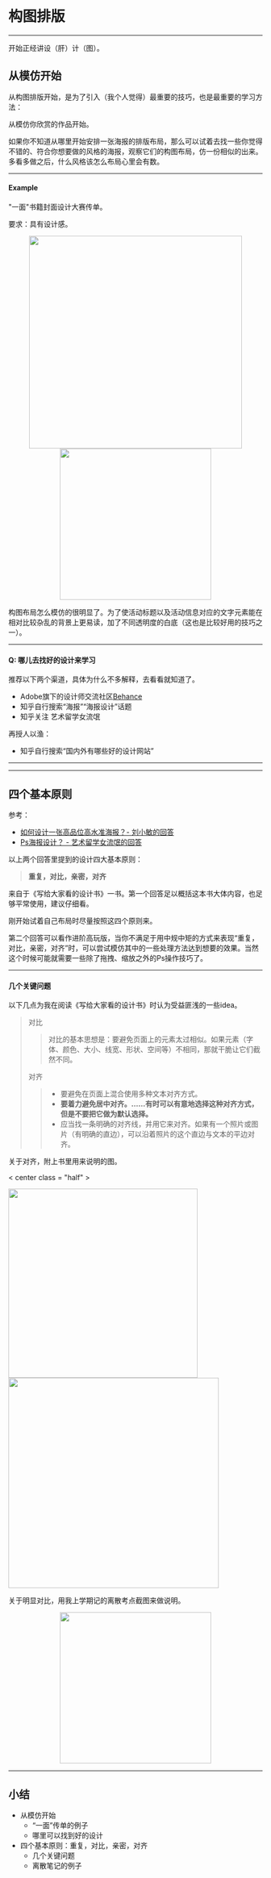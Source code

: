# 构图排版

---

开始正经讲设（肝）计（图）。  

## 从模仿开始  

从构图排版开始，是为了引入（我个人觉得）最重要的技巧，也是最重要的学习方法：  

从模仿你欣赏的作品开始。  

如果你不知道从哪里开始安排一张海报的排版布局，那么可以试着去找一些你觉得不错的、符合你想要做的风格的海报，观察它们的构图布局，仿一份相似的出来。多看多做之后，什么风格该怎么布局心里会有数。  

---

#### Example  

"一面"书籍封面设计大赛传单。  

要求：具有设计感。  

<center class="half">

 <img src="images/01-model.jpg" width="422"/> <img src="images/01-mine.jpg" width="300"/> </center>   



构图布局怎么模仿的很明显了。为了使活动标题以及活动信息对应的文字元素能在相对比较杂乱的背景上更易读，加了不同透明度的白底（这也是比较好用的技巧之一）。  

---

#### Q: 哪儿去找好的设计来学习  

推荐以下两个渠道，具体为什么不多解释，去看看就知道了。  

- Adobe旗下的设计师交流社区[Behance](https://www.behance.net)  
- 知乎自行搜索“海报”“海报设计”话题
- 知乎关注 艺术留学女流氓  

再授人以渔：

- 知乎自行搜索“国内外有哪些好的设计网站”  

---

----



## 四个基本原则

参考：

- [如何设计一张高品位高水准海报？- 刘小敏的回答](https://www.zhihu.com/question/22332149/answer/25705909)  
- [Ps海报设计？ - 艺术留学女流氓的回答](https://www.zhihu.com/question/264205310/answer/284824224)  

以上两个回答里提到的设计四大基本原则：

> **重复，对比，亲密，对齐**  

来自于《写给大家看的设计书》一书。第一个回答足以概括这本书大体内容，也足够平常使用，建议仔细看。  

刚开始试着自己布局时尽量按照这四个原则来。  

第二个回答可以看作进阶高玩版，当你不满足于用中规中矩的方式来表现“重复，对比，亲密，对齐”时，可以尝试模仿其中的一些处理方法达到想要的效果。当然这个时候可能就需要一些除了拖拽、缩放之外的Ps操作技巧了。  

---

#### 几个关键问题

以下几点为我在阅读《写给大家看的设计书》时认为受益匪浅的一些idea。

> 对比  
>
> > 对比的基本思想是：要避免页面上的元素太过相似。如果元素（字体、颜色、大小、线宽、形状、空间等）不相同，那就干脆让它们截然不同。
>
> 对齐  
>
> > - 要避免在页面上混合使用多种文本对齐方式。
> > - **要着力避免居中对齐。……有时可以有意地选择这种对齐方式，但是不要把它做为默认选择。**  
> > - 应当找一条明确的对齐线，并用它来对齐。如果有一个照片或图片（有明确的直边），可以沿着照片的这个直边与文本的平边对齐。

关于对齐，附上书里用来说明的图。  

< center class = "half" >

<img src="images/01-LorR.jpg" width="375"/><img src="images/01-line.jpg" width="417"/> 

</center>  



关于明显对比，用我上学期记的离散考点截图来做说明。

 <center class="half>

 <img src="images/01-discreteG.jpg" width="300"><img src="images/01-discreteB.jpg" width="300"> 

</center> 

---



## 小结  

- 从模仿开始  
  - “一面”传单的例子  
  - 哪里可以找到好的设计  
- 四个基本原则：重复，对比，亲密，对齐  
  - 几个关键问题  
  - 离散笔记的例子  